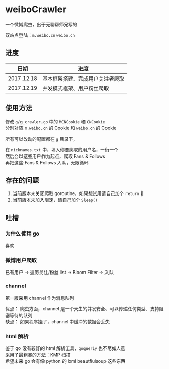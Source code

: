 # weiboCrawler

一个微博爬虫，出于无聊帮师兄写的  
  
双站点登陆：`m.weibo.cn`    `weibo.cn`

## 进度

| 日期  | 进度  |
|---|---|
| 2017.12.18  | 基本框架搭建、完成用户关注者爬取  |
| 2017.12.19  | 并发模式框架、用户粉丝爬取  |

## 使用方法

修改 `g/g_crawler.go` 中的 `MCNCookie` 和 `CNCookie`   
分别对应 `m.weibo.cn` 的 Cookie 和 `weibo.cn`  的 Cookie   

所有可以改动的配置都在 `g` 目录下，

在 `nicknames.txt` 中，填入你要爬取的用户名，一行一个  
然后会以这些用户作为起点，爬取 Fans & Follows  
再把这些 Fans & Follows 入队，无限循环  

## 存在的问题

1. 当前版本未关闭爬取 goroutine，如果想试用请自己加个 `return`  
2. 当前版本未加入限速，请自己加个 `Sleep()`  

## 吐槽

### 为什么使用 go

喜欢  

### 微博用户爬取

已有用户 -> 遍历关注/粉丝 list -> Bloom Filter -> 入队  

### channel

第一版采用 channel 作为消息队列  

优点： 爬虫方面，channel 是一个天生的并发安全、可以传递任何类型、支持阻塞等待的队列  
缺点： 如果程序挂了，channel 中缓冲的数据会丢失  

### html 解析

鉴于 go 没有较好的 html 解析工具，`goqueriy` 也不尽如人意  
采用了最粗暴的方法：KMP 扫描  
希望未来 go 会有像 python 的 lxml beautfiulsoup 这些东西  


